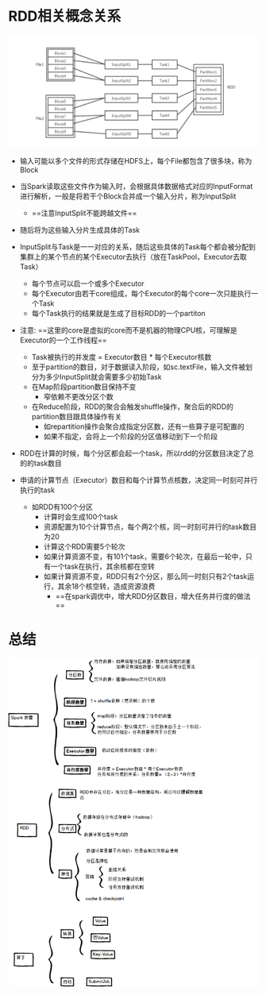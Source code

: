 # RDD相关概念关系

<img src="img/70.png" style="zoom:120%;" />   

- 输入可能以多个文件的形式存储在HDFS上，每个File都包含了很多块，称为Block
- 当Spark读取这些文件作为输入时，会根据具体数据格式对应的InputFormat进行解析，一般是将若干个Block合并成一个输入分片，称为InputSplit
  - ==注意InputSplit不能跨越文件==
- 随后将为这些输入分片生成具体的Task
- InputSplit与Task是一一对应的关系，随后这些具体的Task每个都会被分配到集群上的某个节点的某个Executor去执行（放在TaskPool，Executor去取Task）
  - 每个节点可以启一个或多个Executor
  - 每个Executor由若干core组成，每个Executor的每个core一次只能执行一个Task
  - 每个Task执行的结果就是生成了目标RDD的一个partiton
- 注意: ==这里的core是虚拟的core而不是机器的物理CPU核，可理解是Executor的一个工作线程==
  - Task被执行的并发度 = Executor数目 * 每个Executor核数
  - 至于partition的数目，对于数据读入阶段，如sc.textFile，输入文件被划分为多少InputSplit就会需要多少初始Task
  - 在Map阶段partition数目保持不变
    - 窄依赖不更改分区个数
  - 在Reduce阶段，RDD的聚合会触发shuffle操作，聚合后的RDD的partition数目跟具体操作有关
    - 如repartition操作会聚合成指定分区数，还有一些算子是可配置的
    - 如果不指定，会将上一个阶段的分区值移动到下一个阶段

- RDD在计算的时候，每个分区都会起一个task，所以rdd的分区数目决定了总的的task数目
- 申请的计算节点（Executor）数目和每个计算节点核数，决定同一时刻可并行执行的task
  - 如RDD有100个分区
    - 计算时会生成100个task
    - 资源配置为10个计算节点，每个两2个核，同一时刻可并行的task数目为20
    - 计算这个RDD需要5个轮次
    - 如果计算资源不变，有101个task，需要6个轮次，在最后一轮中，只有一个task在执行，其余核都在空转
    - 如果计算资源不变，RDD只有2个分区，那么同一时刻只有2个task运行，其余18个核空转，造成资源浪费
      - ==在spark调优中，增大RDD分区数目，增大任务并行度的做法==



# 总结

![09. Spark RDD 总结](img/72.png) 


